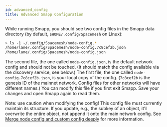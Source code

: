 ```yaml
---
id: advanced_config
title: Advanced Smapp Configuration
---
```



While running Smapp, you should see two config files in the Smapp data directory (by default, `$HOME/.config/Spacemesh` on Linux):

```bash
> ls -1 ~/.config/Spacemesh/node-config.*
/home/lane/.config/Spacemesh/node-config.7c8cef2b.json
/home/lane/.config/Spacemesh/node-config.json
```

The second file, the one called `node-config.json`, is the default network config and should not be touched. (It should match the config available via the discovery service, see below.) The first file, the one called `node-config.7c8cef2b.json`, is your local copy of the config. (`7c8cef2b` is the genesis ID of the mainnet network. Config files for other networks will have different names.) You can modify this file if you first exit Smapp. Save your changes and open Smapp again to read them.

Note: use caution when modifying the config! This config file must currently maintain its structure. If you update, e.g., the subkey of an object, it'll overwrite the entire object, not append it onto the main network config. See [Merge node config and custom config deeply](https://github.com/spacemeshos/smapp/issues/1407) for more information.
